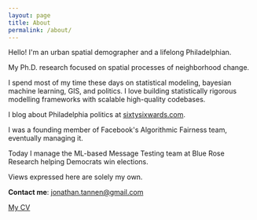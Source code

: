 ```yaml
---
layout: page
title: About
permalink: /about/
---
```


Hello! I'm an urban spatial demographer and a lifelong Philadelphian.

My Ph.D. research focused on spatial processes of neighborhood change.

I spend most of my time these days on statistical modeling, bayesian machine learning, GIS, and politics. I love building statistically rigorous modelling frameworks with scalable high-quality codebases.

I blog about Philadelphia politics at [sixtysixwards.com](sixtysixwards.com).

I was a founding member of Facebook's Algorithmic Fairness team, eventually managing it.

Today I manage the ML-based Message Testing team at Blue Rose Research helping Democrats win elections.

​Views expressed here are solely my own.

**Contact me**: [jonathan.tannen@gmail.com](mailto:jonathan.tannen@gmail.com)

[My CV](/assets/files/jtannen_cv_2023_09_24.pdf)
